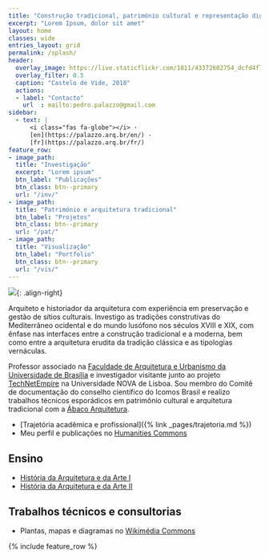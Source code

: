 ```yaml
---
title: "Construção tradicional, património cultural e representação digital da arquitetura"
excerpt: "Lorem Ipsum, dolor sit amet"
layout: home
classes: wide
entries_layout: grid
permalink: /splash/
header:
  overlay_image: https://live.staticflickr.com/1811/43372602754_dcfd4f775b_k_d.jpg
  overlay_filter: 0.5
  caption: "Castelo de Vide, 2018"
  actions:
  - label: "Contacto"
    url  : mailto:pedro.palazzo@gmail.com
sidebar:
  - text: |
      <i class="fas fa-globe"></i> ·
      [en](https://palazzo.arq.br/en/) ·
      [fr](https://palazzo.arq.br/fr/)
feature_row:
- image_path:
  title: "Investigação"
  excerpt: "Lorem ipsum"
  btn_label: "Publicações"
  btn_class: btn--primary
  url: "/inv/"
- image_path:
  title: "Património e arquitetura tradicional"
  btn_label: "Projetos"
  btn_class: btn--primary
  url: "/pat/"
- image_path:
  title: "Visualização"
  btn_label: "Portfolio"
  btn_class: btn--primary
  url: "/vis/"
---
```


![](https://hcommons.org/app/uploads/sites/1001018/2021/05/pp-0535.jpg){: .align-right}

Arquiteto e historiador da arquitetura com experiência em preservação e
gestão de sítios culturais. Investigo as tradições construtivas do
Mediterrâneo ocidental e do mundo lusófono nos séculos <span
class="smallcaps">XVIII</span> e <span class="smallcaps">XIX</span>, com
ênfase nas interfaces entre a construção tradicional e a moderna, bem
como entre a arquitetura erudita da tradição clássica e as tipologias
vernáculas.

Professor associado na [Faculdade de Arquitetura e Urbanismo da
Universidade de Brasília](http://www.fau.unb.br) e investigador
visitante junto ao projeto
[TechNetEmpire](http://technetempire.fcsh.unl.pt/) na Universidade <span
class="smallcaps">NOVA</span> de Lisboa. Sou membro do Comitê de
documentação do conselho científico do Icomos Brasil e realizo trabalhos
técnicos esporádicos em patrimônio cultural e arquitetura tradicional
com a [Ábaco Arquitetura](https://www.abaco-arquitetura.com.br).

- [Trajetória acadêmica e profissional]({% link _pages/trajetoria.md %})
- Meu perfil e publicações no [Humanities Commons](https://sah.hcommons.org/members/palazzo/)

## Ensino ##

- [História da Arquitetura e da Arte I](/tau0005/)
- [História da Arquitetura e da Arte II](/tau0006/)

## Trabalhos técnicos e consultorias ##

- Plantas, mapas e diagramas no [Wikimédia Commons](https://commons.wikimedia.org/wiki/User:Arqpalazzo?uselang=pt)

{% include feature_row %}

